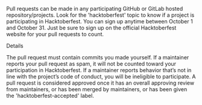 Pull requests can be made in any participating GitHub or GitLab hosted repository/projects. Look for the 'hacktoberfest' topic to know if a project is participating in Hacktoberfest.
You can sign up anytime between October 1 and October 31. Just be sure to sign up on the official Hacktoberfest website for your pull requests to count.

Details

The pull request must contain commits you made yourself.
If a maintainer reports your pull request as spam, it will not be counted toward your participation in Hacktoberfest.
If a maintainer reports behavior that’s not in line with the project’s code of conduct, you will be ineligible to participate.
A pull request is considered approved once it has an overall approving review from maintainers, or has been merged by maintainers, or has been given the 'hacktoberfest-accepted' label.
